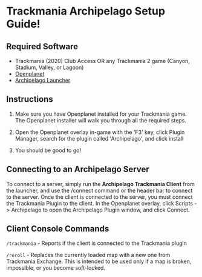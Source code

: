 # Trackmania Archipelago Setup Guide!

## Required Software

- Trackmania (2020) Club Access OR any Trackmania 2 game (Canyon, Stadium, Valley, or Lagoon)
- [Openplanet](https://openplanet.dev/)
- [Archipelago Launcher](https://archipelago.gg/tutorial/Archipelago/setup/en)

## Instructions

1. Make sure you have Openplanet installed for your Trackmania game. The Openplanet installer will walk you through all the required steps.

2. Open the Openplanet overlay in-game with the 'F3' key, click Plugin Manager, search for the plugin called 'Archipelago', and click install

3. You should be good to go!

## Connecting to an Archipelago Server

To connect to a server, simply run the **Archipelago Trackmania Client** from the launcher, and use the /connect command or the header bar to connect to the server. Once the client is connected to the server, you must connect the Trackmania Plugin to the client. In the Openplanet overlay, click Scripts -> Archipelago to open the Archipelago Plugin window, and click Connect.

## Client Console Commands

`/trackmania` - Reports if the client is connected to the Trackmania plugin

`/reroll` - Replaces the currently loaded map with a new one from Trackmania Exchange. This is intended to be used only if a map is broken, impossible, or you become soft-locked.